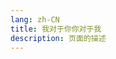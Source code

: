 ```yaml
---
lang: zh-CN  
title: 我对于你你对于我  
description: 页面的描述  
---
```



<MusicPlayer musicId="27812406" :lyricData="lyricData"
musicSrc="https://oss-xuxin.oss-cn-beijing.aliyuncs.com/blog/music/%E9%AA%91%E8%87%AA%E8%A1%8C%E8%BD%A6%E7%9A%84%E9%A3%8E%E6%99%AF%20-%20%EB%84%88%EC%97%90%EA%B2%8C%20%EB%82%9C%20%EB%82%98%EC%97%90%EA%B2%8C%20%EB%84%8C.mp3" style="margin:0 auto"></MusicPlayer>

<br>

<script>
export default {
    data() {
        return {
          lyricData: {
                "id":"27812406",
                "title":"너에게 난 나에게 넌",
                "artist":"骑自行车的风景",
                "album":"클래식 OST",
                "cover":"https://p1.music.126.net/Mdo_JuuNXhtQowfZgQeaGQ==/17732923533201019.jpg?param=250y250",
                "lyric":"[00:00.000] 作词 : 송봉주\n[00:01.000] 作曲 : 송봉주\n[00:26.930]너에게 난 해질녘 노을처럼\n[00:33.070]한 편의 아름다운 추억이 되고\n[00:39.840]소중했던 우리 푸르던 날을 기억하며\n[00:46.390]우~후회없이 그림처럼 남아주기를\n[00:52.840]나에게 넌 내 외롭던 지난 시간을\n[00:59.250]환하게 비춰주던 햇살이 되고\n[01:05.800]조그맣던 너의 하얀 손 위에\n[01:12.190]빛나는 보석처럼 영원의 약속이 되어\n[01:18.810]너에게 난 해질녘 노을처럼\n[01:25.110]한 편의 아름다운 추억이 되고\n[01:31.710]소중했던 우리 푸르던 날을 기억하며\n[01:38.360]우~후회없이 그림처럼 남아주기를\n[02:13.990]나에게 넌 초록의 슬픈 노래로\n[02:20.370]내 작은 가슴속에 이렇게 남아\n[02:27.040]반짝이던 너의 예쁜 눈망울에\n[02:33.310]수많은 별이 되어 영원토록 빛나고 싶어\n[02:40.060]너에게 난 해질녘 노을처럼\n[02:46.410]한 편의 아름다운 추억이 되고\n[02:52.800]소중했던 우리 푸르던 날을 기억하며\n[02:59.520]우~후회없이 그림처럼 남아주기를\n[03:05.860]너에게 난 해질녘 노을처럼\n[03:12.140]한 편의 아름다운 추억이 되고\n[03:18.800]소중했던 우리 푸르던 날을 기억하며\n[03:25.410]우~후회없이 그림처럼 남아주기를\n",
                "sub_lyric":"[00:26.930]我对你而言 就像日落的晚霞\n[00:33.070]抹成一片美丽的回忆\n[00:39.840]当忆起我们珍藏的青涩岁月\n[00:46.390]无怨无悔 但愿我能 留给你 如同一幅画\n[00:52.840]你对我而言 就像充满希望的阳光\n[00:59.250]在我过去伤心的日子里 照耀了我\n[01:05.800]你那小小 而白皙的手\n[01:12.190]如同闪耀的宝石 带来永恒的承诺\n[01:18.810]我对你而言 就像日落的晚霞\n[01:25.110]抹成一片美丽的回忆\n[01:31.710]当忆起我们珍藏的青涩岁月\n[01:38.360]无怨无悔 但愿我能 留给你 如同一幅画\n[02:13.990]你对我而言 就像一首悲伤的歌曲\n[02:20.370]这么样地 留在我的心里面\n[02:27.040]但愿你那 闪烁的美丽眼眸\n[02:33.310]能化作无数的星星 永远地 闪耀着光芒\n[02:40.060]我对你而言 就像日落的晚霞\n[02:46.410]抹成一片美丽的回忆\n[02:52.800]当忆起我们珍藏的青涩岁月\n[02:59.520]无怨无悔 但愿我能 留给你 如同一幅画\n[03:05.860]我对你而言 就像日落的晚霞\n[03:12.140]抹成一片美丽的回忆\n[03:18.800]当忆起我们珍藏的青涩岁月\n[03:25.410]无怨无悔 但愿我能 留给你 如同一幅画",
                "link":"https://music.163.com/song/media/outer/url?id=27812406",
                "served":false,
                "cached":true
            }
        }
    }
}
</script>

<Comment></Comment>
